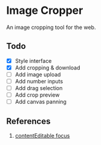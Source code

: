 # Image Cropper
An image cropping tool for the web.

## Todo
- [x] Style interface
- [x] Add cropping & download
- [ ] Add image upload
- [ ] Add number inputs
- [ ] Add drag selection
- [ ] Add crop preview
- [ ] Add canvas panning

## References
1. [contentEditable focus](https://stackoverflow.com/questions/34354085/clicking-outside-a-contenteditable-div-stills-give-focus-to-it)